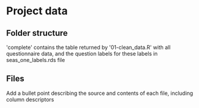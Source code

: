 # Project data

## Folder structure

'complete' contains the table returned by '01-clean_data.R' with all questionnaire data, and the question labels for these labels in seas_one_labels.rds file

## Files
Add a bullet point describing the source and contents of each file, including column descriptors